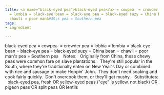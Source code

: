 ```yaml
---
title: <a name="black-eyed pea">black-eyed pea</a> = cowpea  = crowder pea =lobhia
  = lombia = black-eye bean = black-eye pea = black-eyed suzy = China bean      =
  chawli = poor man&#39;s pea = Southern pea
tags:
- ingredient

---
```

black-eyed pea = cowpea  = crowder pea = lobhia = lombia = black-eye bean = black-eye pea = black-eyed suzy = China bean = chawli = poor man's pea = Southern pea    Notes:   Originally from China, these chewy peas were common fare on slave plantations.   They're still popular in the South, where they're traditionally eaten on New Year's Day or combined with rice and sausage to make Hoppin' John.  They don't need soaking and cook fairly quickly.  Don't overcook them, or they'll get mushy.   Substitutes:    black-eyed pea, fresh OR yellow-eyed peas ("eye" is yellow, not black) OR pigeon peas OR split peas OR lentils
